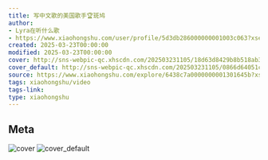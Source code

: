 ```yaml
---
title: 写中文歌的美国歌手🏆斑鸠
author:
- Lyra在听什么歌
- https://www.xiaohongshu.com/user/profile/5d3db286000000001003c063?xsec_token=undefined
created: 2025-03-23T00:00:00
modified: 2025-03-23T00:00:00
cover: http://sns-webpic-qc.xhscdn.com/202503231105/18d63d8429b8b518ab3b7551681296e5/1000g0082bciee12gu05g5n9tma347g33d12sooo!nc_n_webp_prv_1
cover_default: http://sns-webpic-qc.xhscdn.com/202503231105/0866d64051c518dbd54d00cd486a5736/1000g0082bciee12gu05g5n9tma347g33d12sooo!nc_n_webp_mw_1
source: https://www.xiaohongshu.com/explore/6438c7a0000000001301645b?xsec_token=AB3iYt6DfoJGtHcKuMJXfdW7A3BV79PhlOuPGfJkCPJek=
tags: xiaohongshu/video
tags-link:
type: xiaohongshu
---
```


## Meta

![cover](http://sns-webpic-qc.xhscdn.com/202503231105/18d63d8429b8b518ab3b7551681296e5/1000g0082bciee12gu05g5n9tma347g33d12sooo!nc_n_webp_prv_1)
![cover_default](http://sns-webpic-qc.xhscdn.com/202503231105/0866d64051c518dbd54d00cd486a5736/1000g0082bciee12gu05g5n9tma347g33d12sooo!nc_n_webp_mw_1)
